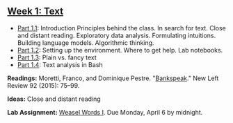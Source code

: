 
## [Week 1: Text](https://github.com/denten-courses/computing-context/blob/master/lecture-notes/lecture-1.md)

- [Part 1.1](): Introduction
  Principles behind the class. In search for text. Close and distant reading. Exploratory data analysis. Formulating intuitions. Building language models. Algorithmic thinking.
- [Part 1.2](): Setting up the environment. Where to get help. Lab notebooks.
- [Part 1.3](): Plain vs. fancy text
- [Part 1.4](): Text analysis in Bash

**Readings:** Moretti, Franco, and Dominique Pestre.
"[Bankspeak](http://newleftreview.org/II/92/franco-moretti-dominique-pestre-bankspeak)."
New Left Review 92 (2015): 75–99.

**Ideas:** Close and distant reading

**Lab Assignment:** [Weasel Words I](https://github.com/denten-courses/computing-context/tree/master/experiments/1-weasel). Due Monday, April 6 by midnight.
